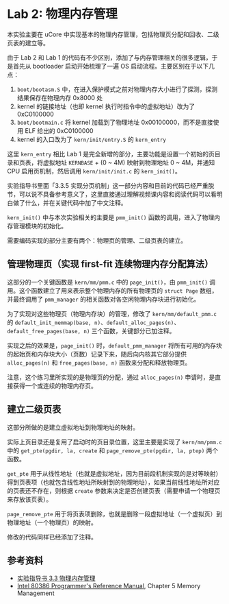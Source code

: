 # Lab 2: 物理内存管理

本实验主要在 uCore 中实现基本的物理内存管理，包括物理页分配和回收、二级页表的建立等。

由于 Lab 2 和 Lab 1 的代码有不少区别，添加了与内存管理相关的很多逻辑，于是首先从 bootloader 启动开始梳理了一遍 OS 启动流程。主要区别在于以下几点：

1. `boot/bootasm.S` 中，在进入保护模式之前对物理内存大小进行了探测，探测结果保存在物理内存 0x8000 处
2. kernel 的链接地址（也即 kernel 执行时指令中的虚拟地址）改为了 0xC0100000
3. `boot/bootmain.c` 将 kernel 加载到了物理地址 0x00100000，而不是直接使用 ELF 给出的 0xC0100000
4. kernel 的入口改为了 `kern/init/entry.S` 的 `kern_entry`

这里 `kern_entry` 相比 Lab 1 是完全新增的部分，主要功能是设置一个初始的页目录和页表，将虚拟地址 `KERNBASE` + (0 ~ 4M) 映射到物理地址 0 ~ 4M，并通知 CPU 启用页机制，然后调用 `kern/init/init.c` 的 `kern_init()`。

实验指导书里面「3.3.5 实现分页机制」这一部分内容和目前的代码已经严重脱节，可以说不具备参考意义了，这里直接通过理解视频课内容和阅读代码可以看明白做了什么，并在关键代码中加了中文注释。

`kern_init()` 中与本次实验相关的主要是 `pmm_init()` 函数的调用，进入了物理内存管理模块的初始化。

需要编码实现的部分主要有两个：物理页的管理、二级页表的建立。

## 管理物理页（实现 first-fit 连续物理内存分配算法）

这部分的一个关键函数是 `kern/mm/pmm.c` 中的 `page_init()`，由 `pmm_init()` 调用。这个函数建立了用来表示整个物理内存的所有物理页的 `struct Page` 数组，并最终调用了 `pmm_manager` 的相关函数对各空闲物理内存块进行初始化。

为了实现对这些物理页（物理内存块）的管理，修改了 `kern/mm/default_pmm.c` 的 `default_init_memmap(base, n)`、`default_alloc_pages(n)`、`default_free_pages(base, n)` 三个函数，关键部分已加注释。

实现之后的效果是，`page_init()` 时，`default_pmm_manager` 将所有可用的内存块的起始页和内存块大小（页数）记录下来，随后向内核其它部分提供 `alloc_pages(n)` 和 `free_pages(base, n)` 函数来分配和释放物理页。

注意，这个练习里所实现的是物理页的分配，通过 `alloc_pages(n)` 申请时，是直接获得一个或连续的物理内存页。

## 建立二级页表

这部分所做的是建立虚拟地址到物理地址的映射。

实际上页目录还是复用了启动时的页目录位置，这里主要是实现了 `kern/mm/pmm.c` 中的 `get_pte(pgdir, la, create` 和 `page_remove_pte(pgdir, la, ptep)` 两个函数。

`get_pte` 用于从线性地址（也就是虚拟地址，因为目前段机制实现的是对等映射）得到页表项（也就包含线性地址所映射到的物理地址），如果当前线性地址所对应的页表还不存在，则根据 `create` 参数来决定是否创建页表（需要申请一个物理页来存放该页表）。

`page_remove_pte` 用于将页表项删除，也就是删除一段虚拟地址（一个虚拟页）到物理地址（一个物理页）的映射。

修改的代码同样已经添加了注释。

## 参考资料

- [实验指导书 3.3 物理内存管理](https://objectkuan.gitbooks.io/ucore-docs/content/lab1/lab1_3_3_2_interrupt_exception.html)
- [Intel 80386 Programmer's Reference Manual](https://css.csail.mit.edu/6.858/2014/readings/i386.pdf), Chapter 5 Memory Management
